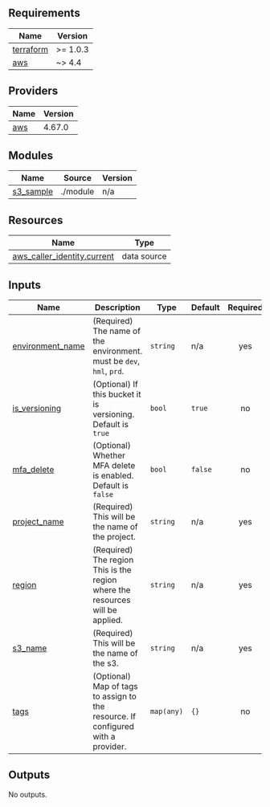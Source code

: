 ## Requirements

| Name | Version |
|------|---------|
| <a name="requirement_terraform"></a> [terraform](#requirement\_terraform) | >= 1.0.3 |
| <a name="requirement_aws"></a> [aws](#requirement\_aws) | ~> 4.4 |

## Providers

| Name | Version |
|------|---------|
| <a name="provider_aws"></a> [aws](#provider\_aws) | 4.67.0 |

## Modules

| Name | Source | Version |
|------|--------|---------|
| <a name="module_s3_sample"></a> [s3\_sample](#module\_s3\_sample) | ./module | n/a |

## Resources

| Name | Type |
|------|------|
| [aws_caller_identity.current](https://registry.terraform.io/providers/hashicorp/aws/latest/docs/data-sources/caller_identity) | data source |

## Inputs

| Name | Description | Type | Default | Required |
|------|-------------|------|---------|:--------:|
| <a name="input_environment_name"></a> [environment\_name](#input\_environment\_name) | (Required) The name of the environment. must be `dev`, `hml`, `prd`. | `string` | n/a | yes |
| <a name="input_is_versioning"></a> [is\_versioning](#input\_is\_versioning) | (Optional) If this bucket it is versioning. Default is `true` | `bool` | `true` | no |
| <a name="input_mfa_delete"></a> [mfa\_delete](#input\_mfa\_delete) | (Optional) Whether MFA delete is enabled. Default is `false` | `bool` | `false` | no |
| <a name="input_project_name"></a> [project\_name](#input\_project\_name) | (Required) This will be the name of the project. | `string` | n/a | yes |
| <a name="input_region"></a> [region](#input\_region) | (Required) The region This is the region where the resources will be applied. | `string` | n/a | yes |
| <a name="input_s3_name"></a> [s3\_name](#input\_s3\_name) | (Required) This will be the name of the s3. | `string` | n/a | yes |
| <a name="input_tags"></a> [tags](#input\_tags) | (Optional) Map of tags to assign to the resource. If configured with a provider. | `map(any)` | `{}` | no |

## Outputs

No outputs.
